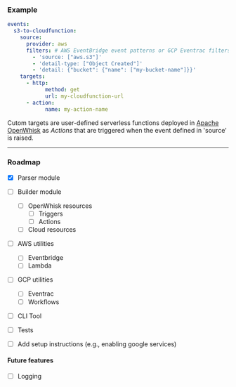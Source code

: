 
### Example
```yaml
events:    
  s3-to-cloudfunction:
    source:
      provider: aws
      filters: # AWS EventBridge event patterns or GCP Eventrac filters.
        - 'source: ["aws.s3"]'
        - 'detail-type: ["Object Created"]'
        - 'detail: {"bucket": {"name": ["my-bucket-name"]}}'
    targets:
      - http:
            method: get
            url: my-cloudfunction-url
      - action:
            name: my-action-name
```
Cutom targets are user-defined serverless functions deployed in [Apache OpenWhisk](https://openwhisk.apache.org/) as *Actions* that are triggered when the event defined in 'source' is raised.

-----

### Roadmap
- [X] Parser module
- [ ] Builder module
    - [ ] OpenWhisk resources
        - [ ] Triggers
        - [ ] Actions
    - [ ] Cloud resources
- [ ] AWS utilities
    - [ ] Eventbridge
    - [ ] Lambda
- [ ] GCP utilities
    - [ ] Eventrac
    - [ ] Workflows
- [ ] CLI Tool
- [ ] Tests
- [ ] Add setup instructions (e.g., enabling google services)


#### Future features
- [ ] Logging